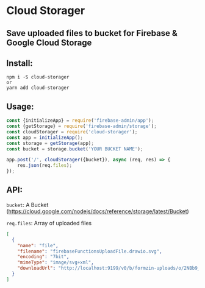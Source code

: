 # Cloud Storager

## Save uploaded files to bucket for Firebase & Google Cloud Storage

## Install:

```shell
npm i -S cloud-storager
or
yarn add cloud-storager
```

## Usage:

```js
const {initializeApp} = require('firebase-admin/app');
const {getStorage} = require('firebase-admin/storage');
const cloudStorager = require('cloud-storager');
const app = initializeApp();
const storage = getStorage(app);
const bucket = storage.bucket('YOUR BUCKET NAME');

app.post('/', cloudStorager({bucket}), async (req, res) => {
    res.json(req.files);
});
```

## API:

`bucket`: A Bucket (https://cloud.google.com/nodejs/docs/reference/storage/latest/Bucket)

`req.files`: Array of uploaded files

```json
[
  {
    "name": "file",
    "filename": "firebaseFunctionsUploadFile.drawio.svg",
    "encoding": "7bit",
    "mimeType": "image/svg+xml",
    "downloadUrl": "http://localhost:9199/v0/b/formzin-uploads/o/2NBb9_firebaseFunctionsUploadFile.drawio.svg?alt=media&token=token_KT0H25x3kmUEEtW76NMx"
  }
]
```
